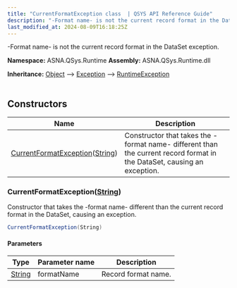 ```yaml
---
title: "CurrentFormatException class  | QSYS API Reference Guide"
description: "-Format name- is not the current record format in the DataSet exception. "
last_modified_at: 2024-08-09T16:18:25Z
---
```


-Format name- is not the current record format in the DataSet exception.

**Namespace:** ASNA.QSys.Runtime
**Assembly:** ASNA.QSys.Runtime.dll

**Inheritance:** [Object](https://docs.microsoft.com/en-us/dotnet/api/system.object) --> [Exception](https://docs.microsoft.com/en-us/dotnet/api/system.exception) --> [RuntimeException](/reference/runtime/qsys-runtime/runtime-exception.html)
<br>
<br>

## Constructors

| Name | Description |
| --- | --- |
| [CurrentFormatException](#currentformatexceptionstring)([String](https://docs.microsoft.com/en-us/dotnet/api/system.string)) | Constructor that takes the -format name- different than the current record format in the DataSet, causing an exception.

### CurrentFormatException([String](https://docs.microsoft.com/en-us/dotnet/api/system.string))

Constructor that takes the -format name- different than the current record format in the DataSet, causing an exception.

```cs
CurrentFormatException(String)
```

#### Parameters

| Type | Parameter name | Description
| --- | --- | ---
| [String](https://docs.microsoft.com/en-us/dotnet/api/system.string) | formatName | Record format name.
